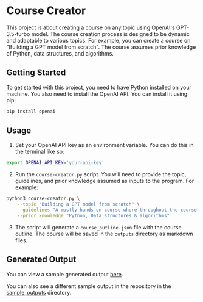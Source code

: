 # Course Creator

This project is about creating a course on any topic using OpenAI's GPT-3.5-turbo model. The course creation process is designed to be dynamic and adaptable to various topics. For example, you can create a course on "Building a GPT model from scratch". The course assumes prior knowledge of Python, data structures, and algorithms.

## Getting Started

To get started with this project, you need to have Python installed on your machine. You also need to install the OpenAI API. You can install it using pip:

```bash
pip install openai
```

## Usage

1. Set your OpenAI API key as an environment variable. You can do this in the terminal like so:

```bash
export OPENAI_API_KEY='your-api-key'
```

2. Run the `course-creator.py` script. You will need to provide the topic, guidelines, and prior knowledge assumed as inputs to the program. For example:

```bash
python3 course-creator.py \
    --topic "Building a GPT model from scratch" \
    --guidelines "A mostly hands on course where throughout the course ideally we work towards building something useful constantly & we learn concepts that help us build it." \
    --prior_knowledge "Python, Data structures & algorithms"
```

3. The script will generate a `course_outline.json` file with the course outline. The course will be saved in the `outputs` directory as markdown files.

## Generated Output

You can view a sample generated output [here](https://three-olive-ba9.notion.site/GPT-course-c1b150f7b5cd47c88c76bb883f94d5e8).

You can also see a different sample output in the repository in the [sample_outputs](./sample_outputs) directory.
